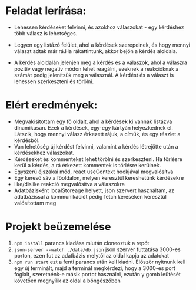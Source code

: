 # Feladat lerírása:

- Lehessen kérdéseket felvinni, és azokhoz válaszokat - egy kérdéshez több válasz is lehetséges.

- Legyen egy listázó felület, ahol a kérdések szerepelnek, és hogy mennyi választ adtak már rá.Ha rákattintunk, akkor bejön a kérdés aloldala.

- A kérdés aloldalán jelenjen meg a kérdés és a válaszok, ahol a válaszra pozitív vagy negatív módon lehet reagálni, ezeknek a reakcióknak a számát pedig jelenítsük meg a válasznál. A kérdést és a választ is lehessen szerkeszteni és törölni.

# Elért eredmények:

- Megvalósítottam egy fő oldalt, ahol a kérdések ki vannak listázva dinamikusan. Ezek a kérdések, egy-egy kártyán helyezkednek el. Látszik, hogy mennyi válasz érkezett rájuk, a címük, és egy részlet a kérdésből.
- Van lehetőség új kérdést felvinni, valamint a kérdés létrejötte után a kérdésekhez válaszokat.
- Kérdéseket és kommenteket lehet törölni és szerkeszteni. Ha törlésre kerül a kérdés, a rá érkezett kommentek is törlésre kerülnek.
- Egyszerű éjszakai mód, react useContext hookjával megvalósítva
- Egy kereső sáv a főoldalon, melyen keresztül kereshetünk kérdésekre
- like/dislike reakció megvalósítva a válaszokra
- Adatbázisként localStoreage helyett, json szervert használtam, az adatbázissal a kommunikációt pedig fetch kéréseken keresztül valósítottam meg

# Projekt beüzemelése

1. `npm install` parancs kiadása miután cloneoztuk a repót 
1. `json-server --watch ./data/db.json` json szerver futtatása 3000-es porton, ezen fut az adatbázis melytől az oldal kapja az adatokat
1. `npm run start` ezt a fenti parancs után kell kiadni. Először nyitnunk kell egy új terminált, majd a terminál megkérdezi, hogy a 3000-es port foglalt, szeretnénk-e másik portot használni, ezután y gomb leütését követően megnyílik az oldal a böngészőben
